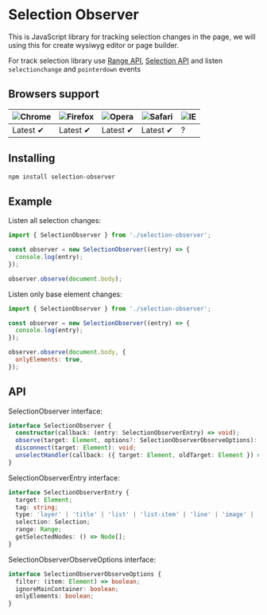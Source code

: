# Selection Observer

This is JavaScript library for tracking selection changes in the page,
we will using this for create wysiwyg editor or page builder.

For track selection library use
[Range API](https://developer.mozilla.org/en-US/docs/Web/API/Range),
[Selection API](https://developer.mozilla.org/en-US/docs/Web/API/Selection)
and listen `selectionchange` and `pointerdown` events

## Browsers support

![Chrome](https://raw.githubusercontent.com/alrra/browser-logos/master/src/chrome/chrome_48x48.png) | ![Firefox](https://raw.githubusercontent.com/alrra/browser-logos/master/src/firefox/firefox_48x48.png) | ![Opera](https://raw.githubusercontent.com/alrra/browser-logos/master/src/opera/opera_48x48.png) | ![Safari](https://raw.githubusercontent.com/alrra/browser-logos/master/src/safari/safari_48x48.png) | ![IE](https://raw.githubusercontent.com/alrra/browser-logos/master/src/edge/edge_48x48.png)
--- | --- | --- | --- | --- |
Latest ✔ | Latest ✔ | Latest ✔ | Latest ✔ | ? |

## Installing

```bash
npm install selection-observer
```

## Example

Listen all selection changes:

```javascript
import { SelectionObserver } from './selection-observer';

const observer = new SelectionObserver((entry) => {
  console.log(entry);
});

observer.observe(document.body);
```

Listen only base element changes:

```javascript
import { SelectionObserver } from './selection-observer';

const observer = new SelectionObserver((entry) => {
  console.log(entry);
});

observer.observe(document.body, {
  onlyElements: true,
});
```

## API

SelectionObserver interface:
```typescript
interface SelectionObserver {
  constructor(callback: (entry: SelectionObserverEntry) => void);
  observe(target: Element, options?: SelectionObserverObserveOptions): void;
  disconnect(target: Element): void;
  unselectHandler(callback: ({ target: Element, oldTarget: Element }) => void): void;
}
```

SelectionObserverEntry interface:
```typescript
interface SelectionObserverEntry {
  target: Element;
  tag: string;
  type: 'layer' | 'title' | 'list' | 'list-item' | 'line' | 'image' | 'paragraph' | 'code' | string;
  selection: Selection;
  range: Range;
  getSelectedNodes: () => Node[];
}
```

SelectionObserverObserveOptions interface:
```typescript
interface SelectionObserverObserveOptions {
  filter: (item: Element) => boolean;
  ignoreMainContainer: boolean;
  onlyElements: boolean;
}
```
